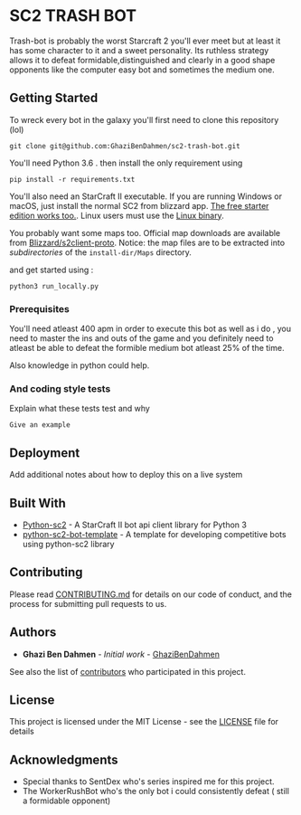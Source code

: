 # SC2 TRASH BOT

Trash-bot is probably the worst Starcraft 2 you'll ever meet but at least it has some character to it and a sweet personality.
Its ruthless strategy allows it to defeat formidable,distinguished and clearly in a good shape opponents like the computer easy bot and sometimes the medium one.

## Getting Started

To wreck every bot in the galaxy you'll first need to clone this repository (lol)

```
git clone git@github.com:GhaziBenDahmen/sc2-trash-bot.git
```

You'll need Python 3.6 .
then install the only requirement using 

```
pip install -r requirements.txt
```


You'll also need an StarCraft II executable. If you are running Windows or macOS, just install the normal SC2 from blizzard app. [The free starter edition works too.](https://us.battle.net/account/sc2/starter-edition/). Linux users must use the [Linux binary](https://github.com/Blizzard/s2client-proto#downloads).

You probably want some maps too. Official map downloads are available from [Blizzard/s2client-proto](https://github.com/Blizzard/s2client-proto#downloads). Notice: the map files are to be extracted into *subdirectories* of the `install-dir/Maps` directory.

and get started using :

```
python3 run_locally.py
```

### Prerequisites

You'll need atleast 400 apm in order to execute this bot as well as i do , you need to master the ins and outs of the game and you definitely need to atleast be able to defeat the formible medium bot atleast 25% of the time.

Also knowledge in python could help.



### And coding style tests

Explain what these tests test and why

```
Give an example
```

## Deployment

Add additional notes about how to deploy this on a live system

## Built With

* [Python-sc2](https://github.com/Dentosal/python-sc2) - A StarCraft II bot api client library for Python 3
* [python-sc2-bot-template](https://github.com/Dentosal/python-sc2-bot-template) - A template for developing competitive bots using python-sc2 library

## Contributing

Please read [CONTRIBUTING.md](CONTRIBUTING.md) for details on our code of conduct, and the process for submitting pull requests to us.



## Authors

* **Ghazi Ben Dahmen** - *Initial work* - [GhaziBenDahmen](https://github.com/GhaziBenDahmen)

See also the list of [contributors](https://github.com/your/project/contributors) who participated in this project.

## License

This project is licensed under the MIT License - see the [LICENSE](LICENSE) file for details

## Acknowledgments

* Special thanks to SentDex who's series inspired me for this project.
* The WorkerRushBot who's the only bot i could consistently defeat ( still a formidable opponent)

